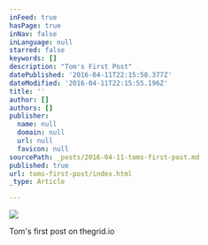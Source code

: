 ```yaml
---
inFeed: true
hasPage: true
inNav: false
inLanguage: null
starred: false
keywords: []
description: "Tom's First Post"
datePublished: '2016-04-11T22:15:58.377Z'
dateModified: '2016-04-11T22:15:55.196Z'
title: ''
author: []
authors: []
publisher:
  name: null
  domain: null
  url: null
  favicon: null
sourcePath: _posts/2016-04-11-toms-first-post.md
published: true
url: toms-first-post/index.html
_type: Article

---
```

![](https://the-grid-user-content.s3-us-west-2.amazonaws.com/be945dd1-266b-4c99-9382-ba6b6f694b1e.jpg)

Tom's first post on thegrid.io